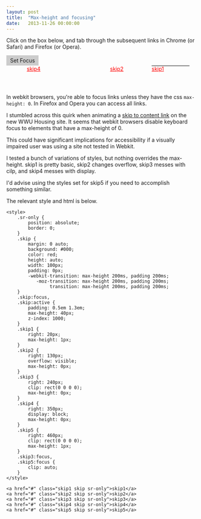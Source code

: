 ```yaml
---
layout: post
title:  "Max-height and focusing"
date:   2013-11-26 00:00:00
---
```


Click on the box below, and tab through the subsequent links in Chrome (or
Safari) and Firefox (or Opera).

<div class="set-focus" tabindex="0">Set Focus</div>

<style>
    .set-focus {
        background: #ccc;
        display: inline-block;
        padding: 5px 10px;
    }
    .sr-only {
        position: absolute;
        border: 0;
    }
    .skip {
        margin: 0 auto;
        background: #000;
        color: red;
        height: auto;
        width: 100px;
        padding: 0px;
        -webkit-transition: max-height 200ms, padding 200ms;
           -moz-transition: max-height 200ms, padding 200ms;
                transition: max-height 200ms, padding 200ms;
    }
    .skip:focus,
    .skip:active {
        padding: 0.5em 1.3em;
        max-height: 40px;
        z-index: 1000;
    }
    .skip1 {
        right: 20px;
        max-height: 1px;
    }
    .skip2 {
        right: 130px;
        overflow: visible;
        max-height: 0px;
    }
    .skip3 {
        right: 240px;
        clip: rect(0 0 0 0);
        max-height: 0px;
    }
    .skip4 {
        right: 350px;
        display: block;
        max-height: 0px;
    }
    .skip5 {
        right: 460px;
        clip: rect(0 0 0 0);
        max-height: 1px;
    }
    .skip3:focus,
    .skip5:focus {
        clip: auto;
    }
    .focus-max-height-demo {
        height: 60px;
        position: relative;
        overflow-x: scroll;
    }
</style>

<div class="focus-max-height-demo">
    <a href="#" class="skip1 skip sr-only">skip1</a>
    <a href="#" class="skip2 skip sr-only">skip2</a>
    <a href="#" class="skip3 skip sr-only">skip3</a>
    <a href="#" class="skip4 skip sr-only">skip4</a>
    <a href="#" class="skip5 skip sr-only">skip5</a>
</div>

In webkit browsers, you're able to focus links unless they have the css ``max-height: 0``. In
Firefox and Opera you can access all links.

I stumbled across this quirk when animating a [skip to content
link](http://webaim.org/techniques/skipnav/) on the new WWU Housing site. It
seems that webkit browsers disable keyboard focus to elements that have a max-height of
0.

This could have significant implications for accessibility if a visually
impaired user was using a site not tested in Webkit.

I tested a bunch of variations of styles, but nothing overrides the max-height.
skip1 is pretty basic, skip2 changes overflow, skip3 messes with cilp,
and skip4 messes with display.

I'd advise using the styles set for skip5 if you need to accomplish something
similar.

The relevant style and html is below.

    <style>
        .sr-only {
            position: absolute;
            border: 0;
        }
        .skip {
            margin: 0 auto;
            background: #000;
            color: red;
            height: auto;
            width: 100px;
            padding: 0px;
            -webkit-transition: max-height 200ms, padding 200ms;
               -moz-transition: max-height 200ms, padding 200ms;
                    transition: max-height 200ms, padding 200ms;
        }
        .skip:focus,
        .skip:active {
            padding: 0.5em 1.3em;
            max-height: 40px;
            z-index: 1000;
        }
        .skip1 {
            right: 20px;
            max-height: 1px;
        }
        .skip2 {
            right: 130px;
            overflow: visible;
            max-height: 0px;
        }
        .skip3 {
            right: 240px;
            clip: rect(0 0 0 0);
            max-height: 0px;
        }
        .skip4 {
            right: 350px;
            display: block;
            max-height: 0px;
        }
        .skip5 {
            right: 460px;
            clip: rect(0 0 0 0);
            max-height: 1px;
        }
        .skip3:focus,
        .skip5:focus {
            clip: auto;
        }
    </style>

    <a href="#" class="skip1 skip sr-only">skip1</a>
    <a href="#" class="skip2 skip sr-only">skip2</a>
    <a href="#" class="skip3 skip sr-only">skip3</a>
    <a href="#" class="skip4 skip sr-only">skip4</a>
    <a href="#" class="skip5 skip sr-only">skip5</a>
